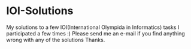 # IOI-Solutions
My solutions to a few IOI(International Olympida in Informatics) tasks
I participated a few times :)
Please send me an e-mail if you find anything wrong with any of the solutions 
Thanks.

